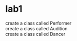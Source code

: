 # lab1
create a class called Performer <br>
create a class called Audition <br>
create a class called Dancer <br>
